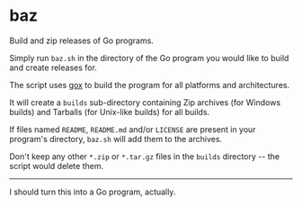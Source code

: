 # baz

Build and zip releases of Go programs.

Simply run `baz.sh` in the directory of the Go program you would like
to build and create releases for.

The script uses [gox](https://github.com/mitchellh/gox) to build the
program for all platforms and architectures.

It will create a `builds` sub-directory containing Zip archives (for
Windows builds) and Tarballs (for Unix-like builds) for all builds.

If files named `README`, `README.md` and/or `LICENSE` are present in
your program's directory, `baz.sh` will add them to the archives.

Don't keep any other `*.zip` or `*.tar.gz` files in the `builds`
directory -- the script would delete them.

---

I should turn this into a Go program, actually.

